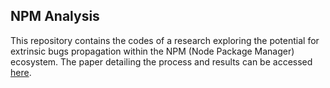 ## NPM Analysis
This repository contains the codes of a research exploring the potential for extrinsic bugs propagation within the NPM (Node Package Manager) ecosystem. The paper detailing the process and results can be accessed [here](https://github.com/mrezasaeidi/NPMAnalysis/blob/master/Report.pdf).
